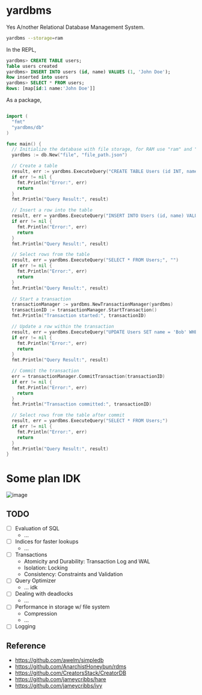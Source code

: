 # yardbms
Yes A/nother Relational Database Management System.

```sh
yardbms --storage=ram
```

In the REPL,

```sql
yardbms> CREATE TABLE users;
Table users created
yardbms> INSERT INTO users (id, name) VALUES (1, 'John Doe');
Row inserted into users
yardbms> SELECT * FROM users;
Rows: [map[id:1 name:'John Doe']]
```

As a package,

```go

import (
  "fmt"
  "yardbms/db"
)

func main() {
  // Initialize the database with file storage, for RAM use "ram" and ""
  yardbms := db.New("file", "file_path.json")

  // Create a table
  result, err := yardbms.ExecuteQuery("CREATE TABLE Users (id INT, name TEXT);")
  if err != nil {
    fmt.Println("Error:", err)
    return
  }
  fmt.Println("Query Result:", result)

  // Insert a row into the table
  result, err = yardbms.ExecuteQuery("INSERT INTO Users (id, name) VALUES (1, 'Alice');")
  if err != nil {
    fmt.Println("Error:", err)
    return
  }
  fmt.Println("Query Result:", result)

  // Select rows from the table
  result, err = yardbms.ExecuteQuery("SELECT * FROM Users;", "")
  if err != nil {
    fmt.Println("Error:", err)
    return
  }
  fmt.Println("Query Result:", result)

  // Start a transaction
  transactionManager := yardbms.NewTransactionManager(yardbms)
  transactionID := transactionManager.StartTransaction()
  fmt.Println("Transaction started:", transactionID)

  // Update a row within the transaction
  result, err = yardbms.ExecuteQuery("UPDATE Users SET name = 'Bob' WHERE id = 1;", transactionID)
  if err != nil {
    fmt.Println("Error:", err)
    return
  }
  fmt.Println("Query Result:", result)

  // Commit the transaction
  err = transactionManager.CommitTransaction(transactionID)
  if err != nil {
    fmt.Println("Error:", err)
    return
  }
  fmt.Println("Transaction committed:", transactionID)

  // Select rows from the table after commit
  result, err = yardbms.ExecuteQuery("SELECT * FROM Users;")
  if err != nil {
    fmt.Println("Error:", err)
    return
  }
  fmt.Println("Query Result:", result)
}
```

# Some plan IDK

![image](https://github.com/user-attachments/assets/d6f7dc5b-49d8-4ebd-889e-8bb0c8d66378)

## TODO

- [ ] Evaluation of SQL
  - ...
- [ ] Indices for faster lookups
  - ...
- [ ] Transactions
  - Atomicity and Durability: Transaction Log and WAL
  - Isolation: Locking
  - Consistency: Constraints and Validation
- [ ] Query Optimizer
  - ... idk
- [ ] Dealing with deadlocks
  - ... 
- [ ] Performance in storage w/ file system
  - Compression
  - ...
- [ ] Logging

## Reference
- https://github.com/awelm/simpledb
- https://github.com/AnarchistHoneybun/rdms
- https://github.com/CreatorsStack/CreatorDB
- https://github.com/jameycribbs/hare
- https://github.com/jameycribbs/ivy
